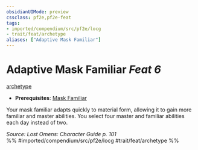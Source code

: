 ```yaml
---
obsidianUIMode: preview
cssclass: pf2e,pf2e-feat
tags:
- imported/compendium/src/pf2e/locg
- trait/feat/archetype
aliases: ["Adaptive Mask Familiar"]
---
```

# Adaptive Mask Familiar  *Feat 6*  
[archetype](archetype.md)  

- **Prerequisites**: [Mask Familiar](mask-familiar-locg.md)

Your mask familiar adapts quickly to material form, allowing it to gain more familiar and master abilities. You select four master and familiar abilities each day instead of two.

*Source: Lost Omens: Character Guide p. 101*  
%% #imported/compendium/src/pf2e/locg #trait/feat/archetype %%